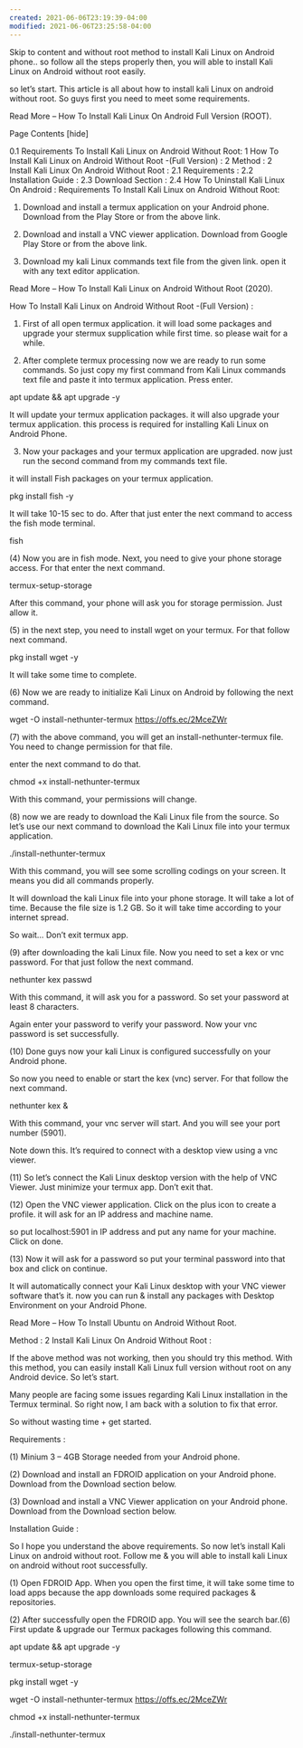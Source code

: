 ```yaml
---
created: 2021-06-06T23:19:39-04:00
modified: 2021-06-06T23:25:58-04:00
---
```


Skip to content
and without root method to install Kali Linux on Android phone.. so follow all the steps properly then, you will able to install Kali Linux on Android without root easily.

so let’s start. This article is all about how to install kali Linux on android without root. So guys first you need to meet some requirements.

Read More – How To Install Kali Linux On Android Full Version (ROOT). 

Page Contents [hide]

0.1 Requirements To Install Kali Linux on Android Without Root:
1 How To Install Kali Linux on Android Without Root -(Full Version) :
2 Method : 2 Install Kali Linux On Android Without Root :
2.1 Requirements :
2.2 Installation Guide :
2.3 Download Section :
2.4 How To Uninstall Kali Linux On Android :
Requirements To Install Kali Linux on Android Without Root:
1. Download and install a termux application on your Android phone. Download from the Play Store or from the above link.

2. Download and install a VNC viewer application. Download from Google Play Store or from the above link.

3. Download my kali Linux commands text file from the given link. open it with any text editor application.

Read More – How To Install Kali Linux on Android Without Root (2020). 

How To Install Kali Linux on Android Without Root -(Full Version) :
 

1. First of all open termux application. it will load some packages and upgrade your stermux supplication while first time. so please wait for a while.

2. After complete termux processing now we are ready to run some commands. So just copy my first command from Kali Linux commands text file and paste it into termux application. Press enter.

apt update && apt upgrade -y

It will update your termux application packages. it will also upgrade your termux application. this process is required for installing Kali Linux on Android Phone.

3. Now your packages and your termux application are upgraded. now just run the second command from my commands text file.


 
it will install Fish packages on your termux application.

pkg install fish -y

It will take 10-15 sec to do. After that just enter the next command to access the fish mode terminal.

fish

(4) Now you are in fish mode. Next, you need to give your phone storage access. For that enter the next command.

termux-setup-storage

After this command, your phone will ask you for storage permission. Just allow it.

(5) in the next step, you need to install wget on your termux. For that follow next command.

pkg install wget -y

It will take some time to complete.

(6) Now we are ready to initialize Kali Linux on Android by following the next command.

wget -O install-nethunter-termux https://offs.ec/2MceZWr


 
(7) with the above command, you will get an install-nethunter-termux file. You need to change permission for that file.

enter the next command to do that.

chmod +x install-nethunter-termux

With this command, your permissions will change.

(8) now we are ready to download the Kali Linux file from the source. So let’s use our next command to download the Kali Linux file into your termux application.

./install-nethunter-termux

With this command, you will see some scrolling codings on your screen. It means you did all commands properly.

It will download the kali Linux file into your phone storage. It will take a lot of time. Because the file size is 1.2 GB. So it will take time according to your internet spread.

So wait… Don’t exit termux app.

(9) after downloading the kali Linux file. Now you need to set a kex or vnc password. For that just follow the next command.

nethunter kex passwd

With this command, it will ask you for a password. So set your password at least 8 characters.

Again enter your password to verify your password. Now your vnc password is set successfully.


 
(10) Done guys now your kali Linux is configured successfully on your Android phone.

So now you need to enable or start the kex (vnc) server. For that follow the next command.

nethunter kex &

With this command, your vnc server will start. And you will see your port number (5901).

Note down this. It’s required to connect with a desktop view using a vnc viewer.

(11) So let’s connect the Kali Linux desktop version with the help of VNC Viewer. Just minimize your termux app. Don’t exit that.

(12) Open the VNC viewer application. Click on the plus icon to create a profile. it will ask for an IP address and machine name.

so put localhost:5901 in IP address and put any name for your machine. Click on done.

(13) Now it will ask for a password so put your terminal password into that box and click on continue.

It will automatically connect your Kali Linux desktop with your VNC viewer software that’s it. now you can run & install any packages with Desktop Environment on your Android Phone.

 
Read More – How To Install Ubuntu on Android Without Root.

Method : 2 Install Kali Linux On Android Without Root :
 

If the above method was not working, then you should try this method. With this method, you can easily install Kali Linux full version without root on any Android device. So let’s start.

Many people are facing some issues regarding Kali Linux installation in the Termux terminal. So right now, I am back with a solution to fix that error.

So without wasting time + get started.

 

Requirements :
 

(1) Minium 3 – 4GB Storage needed from your Android phone.

(2) Download and install an FDROID application on your Android phone. Download from the Download section below.

 
(3) Download and install a VNC Viewer application on your Android phone. Download from the Download section below.

Installation Guide :
 

So I hope you understand the above requirements. So now let’s install Kali Linux on android without root. Follow me & you will able to install kali Linux on android without root successfully.

(1) Open FDROID App. When you open the first time, it will take some time to load apps because the app downloads some required packages & repositories.

(2) After successfully open the FDROID app. You will see the search bar.(6) First update & upgrade our Termux packages following this command.

 

apt update && apt upgrade -y


 

termux-setup-storage

 
 

pkg install wget -y

 

 

wget -O install-nethunter-termux https://offs.ec/2MceZWr


 

chmod +x install-nethunter-termux

 

./install-nethunter-termux
